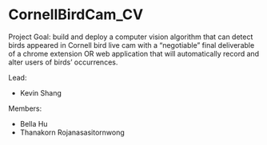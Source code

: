 # CornellBirdCam_CV

Project Goal: build and deploy a computer vision algorithm that can detect birds appeared in Cornell bird live cam with a “negotiable” final deliverable of a chrome extension OR web application that will automatically record and alter users of birds’ occurrences.

Lead:
- Kevin Shang

Members:
- Bella Hu
- Thanakorn Rojanasasitornwong
